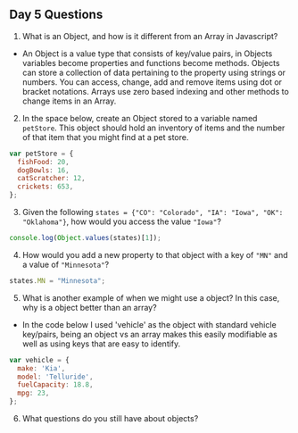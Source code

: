## Day 5 Questions

1. What is an Object, and how is it different from an Array in Javascript?
- An Object is a value type that consists of key/value pairs, in Objects variables become properties and functions become methods. Objects can store a collection of data pertaining to the property using strings or numbers. You can access, change, add and remove items using dot or bracket notations. Arrays use zero based indexing and other methods to change items in an Array.

2. In the space below, create an Object stored to a variable named `petStore`.  This object should hold an inventory of items and the number of that item that you might find at a pet store.
```Javascript
var petStore = {
  fishFood: 20,
  dogBowls: 16,
  catScratcher: 12,
  crickets: 653,
};
```

3. Given the following `states = {"CO": "Colorado", "IA": "Iowa", "OK": "Oklahoma"}`, how would you access the value `"Iowa"`?
```Javascript
console.log(Object.values(states)[1]);
```

4. How would you add a new property to that object with a key of `"MN"` and a value of `"Minnesota"`?
```Javascript
states.MN = "Minnesota";
```

5. What is another example of when we might use a object?  In this case, why is a object better than an array?
- In the code below I used 'vehicle' as the object with standard vehicle key/pairs, being an object vs an array makes this easily modifiable as well as using keys that are easy to identify.
```javascript
var vehicle = {
  make: 'Kia',
  model: 'Telluride',
  fuelCapacity: 18.8,
  mpg: 23,
};
```


6. What questions do you still have about objects?
